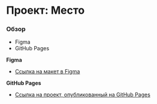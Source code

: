 # Проект: Место

### Обзор

* Figma
* GitHub Pages

**Figma**

* [Ссылка на макет в Figma](https://www.figma.com/file/2cn9N9jSkmxD84oJik7xL7/JavaScript.-Sprint-4?node-id=0%3A1)

**GitHub Pages**

* [Ссылка на проект, опубликованный на GitHub Pages](https://khitryy54.github.io/mesto-project-bootcamp/)
